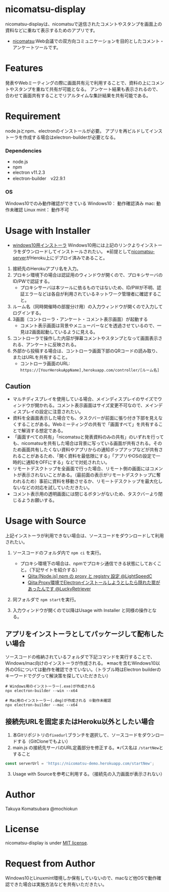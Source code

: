 # nicomatsu-display
nicomatsu-displayは、nicomatsuで送信されたコメントやスタンプを画面上の資料などに重ねて表示するためのアプリです。
  * [nicomatsu](https://github.com/mochiokun/nicomatsu-server):Web会議での双方向コミュニケーションを目的としたコメント・アンケートツールです。

# Features
発表やWebミーティングの際に画面共有元で利用することで、資料の上にコメントやスタンプを重ねて共有が可能となる。
アンケート結果も表示されるので、合わせて画面共有することでリアルタイムな集計結果を共有可能である。

# Requirement
node.jsとnpm、electronのインストールが必要。
アプリを再ビルドしてインストーラを作成する場合はelectron-builderが必要となる。

### Dependencies
* node.js
* npm
* electron v11.2.3
* electron-builder　v22.9.1

### OS
Windows10でのみ動作確認ができている
Windows10： 動作確認済み
mac: 動作未確認
Linux mint： 動作不可

# Usage with Installer
* [windows10用インストーラ]()
Windows10用には上記のリンクよりインストーラをダウンロードしてインストールされたい。
※前提として[nicomatsu-server](https://github.com/mochiokun/nicomatsu-server)がHeroku上にデプロイ済みであること。
1. 接続先のHerokuアプリ名を入力。
2. プロキシ環境下の場合は認証用のウィンドウが開くので、プロキシサーバのID/PWで認証する。
    * プロキシサーバは本ツールに依るものではないため、ID/PWが不明、認証エラーなどは各自が利用されているネットワーク管理者に確認すること。
3. ルーム名（同時開催時の部屋分け用）の入力ウィンドウが開くので入力してログインする。
4. 3画面（コントローラ・アンケート・コメント表示画面）が起動する
    * コメント表示画面は背景やメニューバーなどを透過させているので、一見は2画面起動しているように見える。
5. コントローラで操作した内容が弾幕コメントやスタンプとなって画面表示される、アンケートに反映される。
6. 外部から投稿する場合は、コントローラ画面下部のQRコードの読み取り、またはURLを共有すること。
    * コントローラ画面のURL: `https://[YourHerokuAppName],herokuapp.com/controller/[ルーム名]`　

## Caution
* マルチディスプレイを使用している場合、メインディスプレイのサイズでウィンドウが開かれる。コメント表示画面はサイズ変更不可なので、メインディスプレイの設定に注意されたい。
* 資料を全画面表示した場合でも、タスクバーが前面に張り付き下部を見えなくすることがある。Webミーティングの共有で「画面すべて」を共有することで解消する想定である。
* 「画面すべての共有」「nicomatsuと発表資料のみの共有」のいずれを行っても、nicomatsuを共有した場合は背景に写っている画面が共有される。そのため画面共有したくない資料やアプリからの通知ポップアップなどが共有されることがあるため、「開く資料を最低限にする」「アプリやOSの設定で一時的に通知をOFFにする」などで対処されたい。
* リモートデスクトップを全画面で行った場合、リモート側の画面にはコメントが表示されないことがある。（最前面の表示がリモートデスクトップに奪われるため）事前に資料を移動させるか、リモートデスクトップを最大化しないなどの対応を試していただきたい。
* コメント表示用の透明画面には閉じるボタンがないため、タスクバーより閉じるようお願いする。

# Usage with Source
上記インストーラが利用できない場合は、ソースコードをダウンロードして利用されたい。
1. ソースコードのフォルダ内で `npm ci` を実行。
    * プロキシ環境下の場合は、npmでプロキシ通信できる状態にしておくこと。（下記サイトを紹介する）
      * [Qiita:[Node.js] npm の proxy と registry 設定 @LightSpeedC](https://qiita.com/LightSpeedC/items/b273735e909bd381bcf1)
      * [Qiita:Proxy環境でElectronインストールしようとしたら隠れた罠があったんです @LuckyRetriever](https://qiita.com/LuckyRetriever/items/2f377b1ce34f7d12903c)

2. 同フォルダで `npm start`を実行。
3. 入力ウィンドウが開くので以降はUsage with Installer と同様の操作となる。

## アプリをインストーラとしてパッケージして配布したい場合
ソースコードの格納されているフォルダで下記コマンドを実行することで、Windows/mac向けのインストーラが作成される。
※macを含むWindows10以外のOSについては動作を確認できていない。（トラブル時はElectron builderのキーワードでググって解決策を探していただきたい）
```npm
# Windows用のインストーラー(.exe)が作成される
npx electron-builder --win --x64

# Mac用のインストーラー(.dmg)が作成される ※動作未確認
npx electron-builder --mac --x64
```

## 接続先URLを固定またはHeroku以外としたい場合
1. 本Gitリポジトリの`fixedurl`ブランチを選択して、ソースコードをダウンロードする（GitCloneでもよい）
2. main.js の接続先サーバのURL定義部分を修正する。※パス名は `/startNew`とすること
``` javascript
const serverUrl = 'https://nicomatsu-demo.herokuapp.com/startNew';
```
3. Usage with Sourceを参考に利用する。（接続先の入力画面が表示されない）

# Author
Takuya Komatsubara @mochiokun

# License
nicomatsu-display is under [MIT license](https://en.wikipedia.org/wiki/MIT_License).

# Request from Author
Windows10とLinuxmint環境しか保有していないので、macなど他OSで動作確認できた場合は実施方法などを共有いただきたい。
